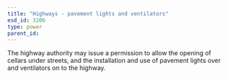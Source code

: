 ```yaml
---
title: "Highways - pavement lights and ventilators"
esd_id: 3206
type: power
parent_id:  
---
```


The highway authority may issue a permission to allow the opening of cellars under streets, and the installation and use of pavement lights over and ventilators on to the highway.

